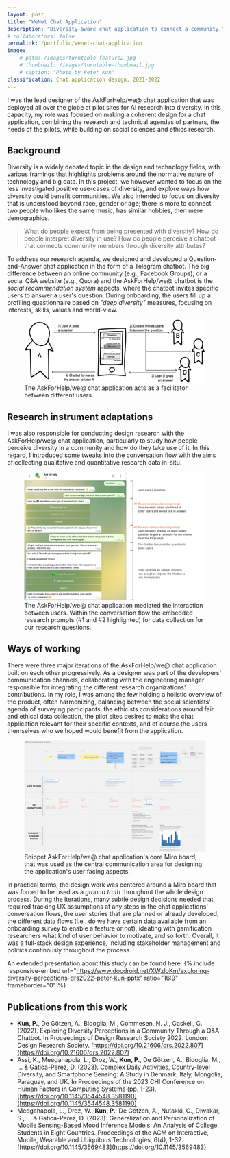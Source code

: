 ```yaml
---
layout: post
title: "WeNet Chat Application"
description: "Diversity-aware chat application to connect a community."
# collaborators: false
permalink: /portfolio/wenet-chat-application
image:
    # path: /images/turntable-feature2.jpg
    # thumbnail: /images/turntable-thumbnail.jpg
    # caption: "Photo by Peter Kun"
classification: Chat application design, 2021-2022
---
```


I was the lead designer of the AskForHelp/we@ chat application that was deployed all over the globe at pilot sites for AI research into diversity. In this capacity, my role was focused on making a coherent design for a chat application, combining the research and technical agendas of partners, the needs of the pilots, while building on social sciences and ethics research. 

## Background
Diversity is a widely debated topic in the design and technology fields, with various framings that highlights problems around the normative nature of technology and big data. In this project, we however wanted to focus on the less investigated positive use-cases of diversity, and explore ways how diversity could benefit communities. We also intended to focus on diversity that is understood beyond race, gender or age; there is more to connect two people who likes the same music, has similar hobbies, then mere demographics.

> What do people expect from being presented with diversity? How do people interpret diversity in use? 
> How do people perceive a chatbot that connects community members through diversity attributes?

To address our research agenda, we designed and developed a Question-and-Answer chat application in the form of a Telegram chatbot. The big difference between an online community (e.g., Facebook Groups), or a social Q&A website (e.g., Quora) and the AskForHelp/we@ chatbot is the *social recommendation system* aspects, where the chatbot invites specific users to answer a user's question. During onboarding, the users fill up a profiling questionnaire based on *"deep diversity"* measures, focusing on interests, skills, values and world-view.

<figure>
	<a href="/images/wenet-chatbot-process.png"><img src="/images/wenet-chatbot-process.png"></a><figcaption>The AskForHelp/we@ chat application acts as a facilitator between different users.</figcaption>
</figure>

## Research instrument adaptations
I was also responsible for conducting design research with the AskForHelp/we@ chat application, particularly to study how people perceive diversity in a community and how do they take use of it. In this regard, I introduced some tweaks into the conversation flow with the aims of collecting qualitative and quantitative research data in-situ. 

<figure>
	<a href="/images/wenet-chatbot-figure-with-research-prompts.png"><img src="/images/wenet-chatbot-figure-with-research-prompts.png"></a><figcaption>The AskForHelp/we@ chat application mediated the interaction between users. Within the conversation flow the embedded research prompts (#1 and #2 highlighted) for data collection for our research questions.</figcaption>
</figure>

## Ways of working
There were three major iterations of the AskForHelp/we@ chat application built on each other progressively. As a designer was part of the developers' communication channels, collaborating with the engineering manager responsible for integrating the different research organizations' contributions. In my role, I was among the few holding a holistic overview of the product, often harmonizing, balancing between the social scientists' agenda of surveying participants, the ethicists considerations around fair and ethical data collection, the pilot sites desires to make the chat application relevant for their specific contexts, and of course the users themselves who we hoped would benefit from the application. 

<figure>
	<a href="/images/wenet-chatbot-miro.png"><img src="/images/wenet-chatbot-miro.png"></a><figcaption>Snippet AskForHelp/we@ chat application's core Miro board, that was used as the central communication area for designing the application's user facing aspects.</figcaption>
</figure>

In practical terms, the design work was centered around a Miro board that was forced to be used as a *ground truth* throughout the whole design process. During the iterations, many subtle design decisions needed that required tracking UX assumptions at any steps in the chat applications' conversation flows, the user stories that are planned or already developed, the different data flows (i.e., do we have certain data available from an onboarding survey to enable a feature or not), ideating with gamification researchers what kind of user behavior to motivate, and so forth. Overall, it was a full-stack design experience, including stakeholder management and politics continously throughout the process.

An extended presentation about this study can be found here:
{% include responsive-embed url="https://www.docdroid.net/XWzloKm/exploring-diversity-perceptions-drs2022-peter-kun-pptx" ratio="16:9" frameborder="0" %}

<!-- <iframe width="100%" height="600" src="https://www.docdroid.net/XWzloKm/exploring-diversity-perceptions-drs2022-peter-kun-pptx" frameborder="0" allowtransparency allowfullscreen></iframe> -->

## Publications from this work
- **Kun, P.**, De Götzen, A., Bidoglia, M., Gommesen, N. J., Gaskell, G. (2022). Exploring Diversity Perceptions in a Community Through a Q&A Chatbot. In Proceedings of Design Research Society 2022. London: Design Research Society. [https://doi.org/10.21606/drs.2022.807](https://doi.org/10.21606/drs.2022.807)
- Assi, K., Meegahapola, L., Droz, W., **Kun, P.**, De Götzen, A., Bidoglia, M., ... & Gatica-Perez, D. (2023). Complex Daily Activities, Country-level Diversity, and Smartphone Sensing: A Study in Denmark, Italy, Mongolia, Paraguay, and UK. In Proceedings of the 2023 CHI Conference on Human Factors in Computing Systems (pp. 1-23). [https://doi.org/10.1145/3544548.3581190](https://doi.org/10.1145/3544548.3581190) 
- Meegahapola, L., Droz, W., **Kun, P.**, De Götzen, A., Nutakki, C., Diwakar, S., ... & Gatica-Perez, D. (2023). Generalization and Personalization of Mobile Sensing-Based Mood Inference Models: An Analysis of College Students in Eight Countries. Proceedings of the ACM on Interactive, Mobile, Wearable and Ubiquitous Technologies, 6(4), 1-32. [https://doi.org/10.1145/3569483](https://doi.org/10.1145/3569483) 
